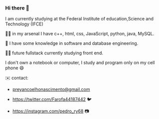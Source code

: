 ### Hi there 👋

I am currently studying at the Federal Institute of education,Science and Technology (IFCE)

👨‍💻  in my arsenal I have c++, html, css, JavaScript, python, java, MySQL.

🧠  I have some knowledge in software and database engineering.

👨‍🔧  future fullstack currently studying front end.

I don't own a notebook or computer, I study and program only on my cell phone 😄

✉️ contact:

- preyancoelhonascimento@gmail.com

- https://twitter.com/Farofa44187442 🐦

- https://instagram.com/pedro_ry68 📷

